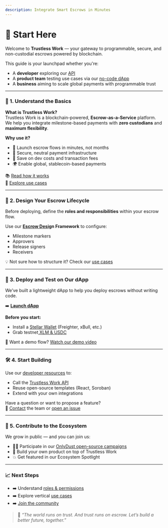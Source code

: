 ```yaml
---
description: Integrate Smart Escrows in Minutes
---
```


# 📌 Start Here

Welcome to **Trustless Work** — your gateway to programmable, secure, and non-custodial escrows powered by blockchain.

This guide is your launchpad whether you're:

* A **developer** exploring our [API](../developer-resources/quickstart/api-fundamental-code.md)
* A **product team** testing use cases via our [no-code dApp](http://dapp.trustlesswork.com/)
* A **business** aiming to scale global payments with programmable trust

***

### 🧠 1. Understand the Basics

**What is Trustless Work?**\
Trustless Work is a blockchain-powered, **Escrow-as-a-Service** platform. We help you integrate milestone-based payments with **zero custodians** and **maximum flexibility**.

**Why use it?**

* 🚀 Launch escrow flows in minutes, not months
* 🔐 Secure, neutral payment infrastructure
* 💸 Save on dev costs and transaction fees
* 🌍 Enable global, stablecoin-based payments

📚 [Read how it works](../technology-overview/)\
📖 [Explore use cases](../use-cases-unlocking-the-potential-of-smart-escrows/)

***

### 🧪 2. Design Your Escrow Lifecycle

Before deploying, define the **roles and responsibilities** within your escrow flow.

Use our [**Escrow Desig**](../smart-escrow-design/)**n Framework** to configure:

* Milestone markers
* Approvers
* Release signers
* Receivers

💡 Not sure how to structure it? Check our [use cases](../use-cases-unlocking-the-potential-of-smart-escrows/)

***

### 🧰 3. Deploy and Test on Our dApp

We’ve built a lightweight dApp to help you deploy escrows without writing code.

➡️ [**Launch dApp**](http://dapp.trustlesswork.com/)

**Before you start:**

* Install a [Stellar Wallet](../developer-resources/stellar-wallets/) (Freighter, xBull, etc.)
* Grab testnet[ XLM & USDC](../using-the-dapp/testnet-tokens.md)

📵 Want a demo flow? [Watch our demo video](https://www.youtube.com/watch?v=wps4iH_qtrA\&list=PLF7UKEodb6OCkEmf__B5zJPiG-ZXs3vNv)

***

### 🛠️ 4. Start Building

Use our [developer resources](../developer-resources/) to:

* Call the [Trustless Work API](../developer-resources/quickstart/api-fundamental-code.md)
* Reuse open-source templates (React, Soroban)
* Extend with your own integrations

Have a question or want to propose a feature?\
📩 [Contact](../appendices/contact-and-support.md) the team or [open an issue](https://github.com/Trustless-Work)

***

### 🤝 5. Contribute to the Ecosystem

We grow in public — and you can join us:

* 🧑‍💻 Participate in our [OnlyDust open-source campaigns](https://app.onlydust.com/projects/trustless-work-)
* 🧱 Build your own product on top of Trustless Work
* 💥 Get featured in our Ecosystem Spotlight

***

### 📈 Next Steps

* ➡️ Understand [roles & permissions](../smart-escrow-design/roles-in-trustless-work.md)
* ➡️ Explore vertical [use cases](../use-cases-unlocking-the-potential-of-smart-escrows/)
* ➡️ [Join the community](../community-and-roadmap/community.md)

> 💬 _“The world runs on trust. And trust runs on escrow. Let’s build a better future, together.”_
